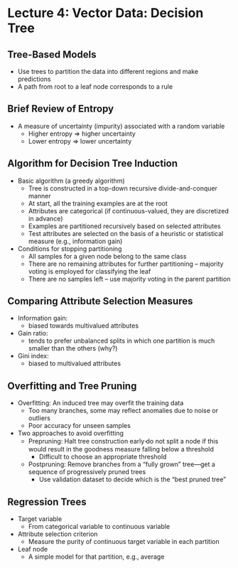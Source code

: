 # Lecture 4: Vector Data: Decision Tree
## Tree-Based Models
* Use trees to partition the data into different regions and make predictions
* A path from root to a leaf node corresponds to a rule
## Brief Review of Entropy
* A measure of uncertainty (impurity) associated with a random variable
  * Higher entropy => higher uncertainty
  * Lower entropy => lower uncertainty
## Algorithm for Decision Tree Induction
* Basic algorithm (a greedy algorithm)
  * Tree is constructed in a top-down recursive divide-and-conquer manner
  * At start, all the training examples are at the root
  * Attributes are categorical (if continuous-valued, they are discretized in advance)
  * Examples are partitioned recursively based on selected attributes
  * Test attributes are selected on the basis of a heuristic or statistical measure (e.g., information gain)
* Conditions for stopping partitioning
  * All samples for a given node belong to the same class
  * There are no remaining attributes for further partitioning – majority voting is employed for classifying the leaf
  * There are no samples left – use majority voting in the parent partition
## Comparing Attribute Selection Measures
* Information gain:
  * biased towards multivalued attributes
* Gain ratio:
  * tends to prefer unbalanced splits in which one partition is much smaller than the others (why?)
* Gini index:
  * biased to multivalued attributes
## Overfitting and Tree Pruning
* Overfitting: An induced tree may overfit the training data
  * Too many branches, some may reflect anomalies due to noise or outliers
  * Poor accuracy for unseen samples
* Two approaches to avoid overfitting
  * Prepruning: Halt tree construction early ̵do not split a node if this would result in the goodness measure falling below a threshold
    * Difficult to choose an appropriate threshold
  * Postpruning: Remove branches from a “fully grown” tree—get a sequence of progressively pruned trees
    * Use validation dataset to decide which is the “best pruned tree”
## Regression Trees
* Target variable
  * From categorical variable to continuous variable
* Attribute selection criterion
  * Measure the purity of continuous target variable in each partition
* Leaf node
  * A simple model for that partition, e.g., average
